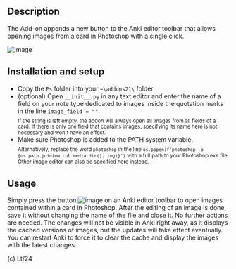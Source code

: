 ## Description

The Add-on appends a new button to the Anki editor toolbar that allows opening images from a card in Photoshop with a single click.

![image](https://github.com/Eltaurus-Lt/Lt-Anki-Addons/assets/93875472/571ea553-069c-4aa1-9ebc-aec1555a671e)


## Installation and setup

- Copy the `Ps` folder into your `~\addons21\` folder
- (optional) Open `__init__.py` in any text editor and enter the name of a field on your note type dedicated to images inside the quotation marks in the line `image_field = ""`. <br><sub>If the string is left empty, the addon will always open all images from all fields of a card. If there is only one field that contains images, specifying its name here is not necessary and won't have an effect.</sub>
- Make sure Photoshop is added to the PATH system variable. <br><sub>Alternatively, replace the word `photoshop` in the line `os.popen(f'photoshop -o {os.path.join(mw.col.media.dir(), img)}')` with a full path to your Photoshop exe file. Other image editor can also be specified here instead.</sub>

## Usage

Simply press the button ![image](https://github.com/Eltaurus-Lt/Lt-Anki-Addons/assets/93875472/540304b6-63d3-4ff9-884a-5784b918a202) on an Anki editor toolbar to open images contained within a card in Photoshop. After the editing of an image is done, save it without changing the name of the file and close it. No further actions are needed. The changes will not be visible in Anki right away, as it displays the cached versions of images, but the updates will take effect eventually. You can restart Anki to force it to clear the cache and display the images with the latest changes.

(c) Lt/24
